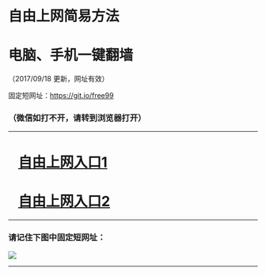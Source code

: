 ﻿# 自由上网简易方法

# 电脑、手机一键翻墙

（2017/09/18 更新，网址有效）

固定短网址：https://git.io/free99

### （微信如打不开，请转到浏览器打开）


***





# &nbsp;&nbsp; <a href="http://ft49952654.fwq-tz1005.info/fwqtz01.html?t=091800112299 " target="_blank">自由上网入口1</a>
# &nbsp;&nbsp; <a href="http://ft1527927405.fwq-tz1006.info/fwqtz02.html?t=091800116089 " target="_blank">自由上网入口2</a>
***

### 请记住下图中固定短网址：

<img src="https://s3-us-west-2.amazonaws.com/fwq-1001/yjfq-20170905okok.png" /> 


***

